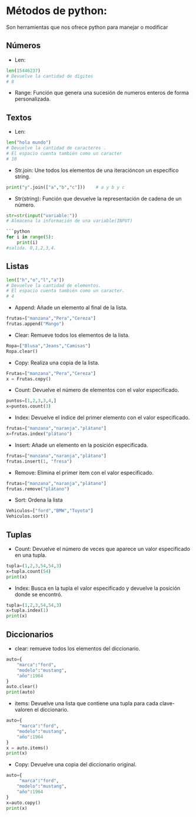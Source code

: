 # Métodos de python: 
Son herramientas que nos ofrece python para manejar o modificar 
## Números
- Len:
```python
len(15446237)
# Devuelve la cantidad de dígitos
# 8
```
- Range: Función que genera una sucesión de numeros enteros de forma personalizada.


## Textos
- Len:
```python
len("hola mundo")
# Devuelve la cantidad de caracteres .
# El espacio cuenta también como un caracter
# 10
```
- Str.join: Une todos los elementos de una iteracióncon un específico string.
```python
print("y".join(["a","b","c"]))    # a y b y c
```
- Str(string): Función que devuelve la representación de cadena de un número. 
```python
str=str(input("variable:"))
# Almacena la información de una variable(INPUT)

```python
for i in range(5):
    print(i)
#salida. 0,1,2,3,4.
```
## Listas
```python
len(["h","o","l","a"])
# Devuelve la cantidad de elementos.
# El espacio cuenta también como un caracter.
# 4
```
- Append: Añade un elemento al final de la lista.
```python
frutas=["manzana","Pera","Cereza"]
frutas.append("Mango")
```
- Clear: Remueve todos los elementos de la lista.
```python
Ropa=["Blusa","Jeans","Camisas"]
Ropa.clear()
```
- Copy: Realiza una copia de la lista.
```python
Frutas=["manzana","Pera","Cereza"]
x = Frutas.copy()
```
- Count: Devuelve el número de elementos con el valor especificado.
```python
puntos=[1,2,3,3,4,]
x=puntos.count(3)
```
- Index: Devuelve el índice del primer elemento con el valor especificado.
```python
frutas=["manzana","naranja"."plátano"]
x=frutas.index("plátano")
```
- Insert: Añade un elemento en la posición especificada.
```python
frutas=["manzana","naranja","plátano"]
frutas.insert(1, "fresa")
```
- Remove: Elimina el primer item con el valor especifícado.
```python
frutas=["manzana","naranja","plátano"]
frutas.remove("plátano")
```
- Sort: Ordena la lista
```python
Vehiculos=["ford","BMW","Toyota"]
Vehiculos.sort()
```

## Tuplas
- Count: Devuelve el número de veces que aparece un valor especificado en una tupla.
```python
tupla=(1,2,3,54,54,3)
x=tupla.count(54)
print(x)
```
- Index: Busca en la tupla el valor especificado y devuelve la posición donde se encontró.
```python
tupla=(1,2,3,54,54,3)
x=tupla.index(1)
print(x)
```
## Diccionarios
- clear: remueve todos los elementos del diccionario.
```python
auto={
    "marca":"ford",
    "modelo":"mustang",
    "año":1964
}
auto.clear()
print(auto)
```
- items: Devuelve una lista que contiene una tupla para cada clave-valoren el diccionario.
```python
auto={
     "marca":"ford",
    "modelo":"mustang",
    "año":1964
}
x = auto.items()
print(x)
```
- Copy: Devuelve una copia del diccionario original.
```python
auto={
     "marca":"ford",
    "modelo":"mustang",
    "año":1964
}
x=auto.copy()
print(x)
```